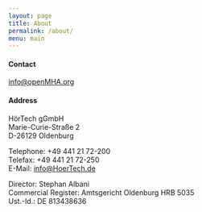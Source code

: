 ```yaml
---
layout: page
title: About
permalink: /about/
menu: main
---
```


#### Contact

<info@openMHA.org>

#### Address
HörTech gGmbH  
Marie-Curie-Straße 2  
D-26129 Oldenburg

Telephone: +49 441 21 72-200  
Telefax: +49 441 21 72-250  
E-Mail: info@HoerTech.de

Director: Stephan Albani  
Commercial Register: Amtsgericht Oldenburg HRB 5035  
Ust.-Id.: DE 813438636
